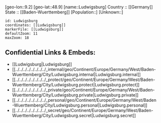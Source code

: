 ﻿---
location: [48.9,9.2] 
mapzoom: [7,12] 
mapmarker: city 
type: City
tags:
- geo/City


SpocWebEntityId: 32127
isDeleted: false
confidential: public

---
[geo-lon::9.2] 
[geo-lat::48.9] 
[name::Ludwigsburg] 
Country :: [[Germany]]  
State :: [[Baden-Wuerttemberg]] 
[Population::] 
[Unknown::] 


```leaflet
id: Ludwigsburg
coordinates: [[Ludwigsburg]] 
markerFile: [[Ludwigsburg]] 
defaultZoom: 11 
maxZoom: 18
```


## Confidential Links & Embeds: 
- [[Ludwigsburg|Ludwigsburg]]  
- [[../../../../../../../../_internal/geo/Continent/Europe/Germany/West/Baden-Wuerttemberg/City/Ludwigsburg.internal|Ludwigsburg.internal]] 
- [[../../../../../../../../_protect/geo/Continent/Europe/Germany/West/Baden-Wuerttemberg/City/Ludwigsburg.protect|Ludwigsburg.protect]] 
- [[../../../../../../../../_private/geo/Continent/Europe/Germany/West/Baden-Wuerttemberg/City/Ludwigsburg.private|Ludwigsburg.private]] 
- [[../../../../../../../../_personal/geo/Continent/Europe/Germany/West/Baden-Wuerttemberg/City/Ludwigsburg.personal|Ludwigsburg.personal]] 
- [[../../../../../../../../_secret/geo/Continent/Europe/Germany/West/Baden-Wuerttemberg/City/Ludwigsburg.secret|Ludwigsburg.secret]] 
